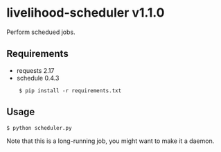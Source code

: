 # livelihood-scheduler v1.1.0
Perform schedued jobs.

## Requirements

* requests 2.17
* schedule 0.4.3

```
    $ pip install -r requirements.txt
```

## Usage

    $ python scheduler.py

Note that this is a long-running job, you might want to make it a daemon.
